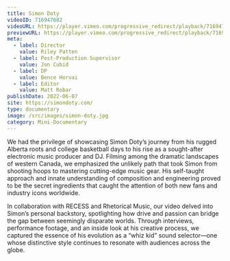 ```yaml
---
title: Simon Doty
videoID: 716947682
videoURL: https://player.vimeo.com/progressive_redirect/playback/716947682/rendition/1080p/file.mp4?loc=external&signature=d3370f98a68dc3709699c11a21b4e557127d18fed018b93806ec180cd380edc8
previewURL: https://player.vimeo.com/progressive_redirect/playback/716947682/rendition/540p/file.mp4?loc=external&signature=6125ad031030748a8deada05584ddd8451b1724e1595cf60e4f2583a72657b6a
meta:
  - label: Director
    value: Riley Patten
  - label: Post-Production Supervisor
    value: Jon Cubid
  - label: DP
    value: Bence Horvai
  - label: Editor
    value: Matt Robar
publishDate: 2022-06-07
site: https://simondoty.com/
type: documentary
image: /src/images/simon-doty.jpg
category: Mini-Documentary
---
```

We had the privilege of showcasing Simon Doty’s journey from his rugged Alberta roots and college basketball days to his rise as a sought-after electronic music producer and DJ. Filming among the dramatic landscapes of western Canada, we emphasized the unlikely path that took Simon from shooting hoops to mastering cutting-edge music gear. His self-taught approach and innate understanding of composition and engineering proved to be the secret ingredients that caught the attention of both new fans and industry icons worldwide.

In collaboration with RECESS and Rhetorical Music, our video delved into Simon’s personal backstory, spotlighting how drive and passion can bridge the gap between seemingly disparate worlds. Through interviews, performance footage, and an inside look at his creative process, we captured the essence of his evolution as a “whiz kid” sound selector—one whose distinctive style continues to resonate with audiences across the globe.
